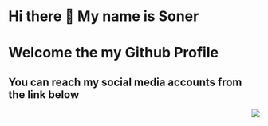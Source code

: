 # Hi there 👋 My name is Soner 
# Welcome the my Github Profile

## You can reach my social media accounts from the link below










<div> 
  <img src="![nb](https://user-images.githubusercontent.com/91529754/223710300-6b28b951-6338-4672-ab0f-cd2d8a0ea335.gif)" align="right"></img>
</div>







